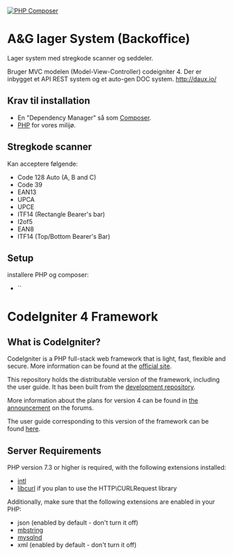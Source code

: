 [![PHP Composer](https://github.com/AOGGgit/backoffice/actions/workflows/php.yml/badge.svg)](https://github.com/AOGGgit/backoffice/actions/workflows/php.yml)

# A&G lager System (Backoffice)
Lager system med stregkode scanner og seddeler.

Bruger MVC modelen (Model-View-Controller) codeigniter 4.
Der er inbygget et API REST system og et auto-gen DOC system. http://daux.io/

## Krav til installation

 - En "Dependency Manager" så som [Composer](https://getcomposer.org/download//).
 - [PHP](https://www.php.net/downloads) for vores milijø.

## Stregkode scanner

Kan acceptere følgende:
- Code 128 Auto (A, B and C)
- Code 39
- EAN13
- UPCA
- UPCE
- ITF14 (Rectangle Bearer's bar)
- I2of5
- EAN8
- ITF14 (Top/Bottom Bearer's Bar)

## Setup

installere PHP og composer:
 - ``



# CodeIgniter 4 Framework

## What is CodeIgniter?

CodeIgniter is a PHP full-stack web framework that is light, fast, flexible and secure.
More information can be found at the [official site](http://codeigniter.com).

This repository holds the distributable version of the framework,
including the user guide. It has been built from the
[development repository](https://github.com/codeigniter4/CodeIgniter4).

More information about the plans for version 4 can be found in [the announcement](http://forum.codeigniter.com/thread-62615.html) on the forums.

The user guide corresponding to this version of the framework can be found
[here](https://codeigniter4.github.io/userguide/).

## Server Requirements

PHP version 7.3 or higher is required, with the following extensions installed:

- [intl](http://php.net/manual/en/intl.requirements.php)
- [libcurl](http://php.net/manual/en/curl.requirements.php) if you plan to use the HTTP\CURLRequest library

Additionally, make sure that the following extensions are enabled in your PHP:

- json (enabled by default - don't turn it off)
- [mbstring](http://php.net/manual/en/mbstring.installation.php)
- [mysqlnd](http://php.net/manual/en/mysqlnd.install.php)
- xml (enabled by default - don't turn it off)
